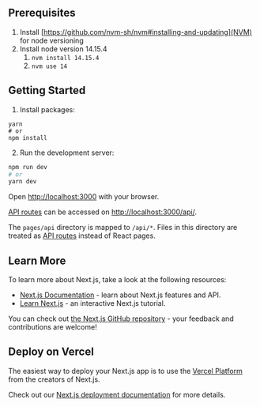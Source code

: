 ## Prerequisites

1. Install [https://github.com/nvm-sh/nvm#installing-and-updating](NVM) for node versioning
2. Install node version 14.15.4
   1. `nvm install 14.15.4`
   2. `nvm use 14`


## Getting Started

1. Install packages:
```
yarn
# or
npm install
```

2. Run the development server:
```bash
npm run dev
# or
yarn dev
```

Open [http://localhost:3000](http://localhost:3000) with your browser.


[API routes](https://nextjs.org/docs/api-routes/introduction) can be accessed on [http://localhost:3000/api/](http://localhost:3000/api/).

The `pages/api` directory is mapped to `/api/*`. Files in this directory are treated as [API routes](https://nextjs.org/docs/api-routes/introduction) instead of React pages.

## Learn More

To learn more about Next.js, take a look at the following resources:

- [Next.js Documentation](https://nextjs.org/docs) - learn about Next.js features and API.
- [Learn Next.js](https://nextjs.org/learn) - an interactive Next.js tutorial.

You can check out [the Next.js GitHub repository](https://github.com/vercel/next.js/) - your feedback and contributions are welcome!

## Deploy on Vercel

The easiest way to deploy your Next.js app is to use the [Vercel Platform](https://vercel.com/new?utm_medium=default-template&filter=next.js&utm_source=create-next-app&utm_campaign=create-next-app-readme) from the creators of Next.js.

Check out our [Next.js deployment documentation](https://nextjs.org/docs/deployment) for more details.
